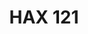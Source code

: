 ---
title: "HAX 121"
planned_date: "Jan-Feb 2020"
location: Central Valley, CA
cover: "/assets/images/cms_uploads/hax-121.jpg"
website_url:
---